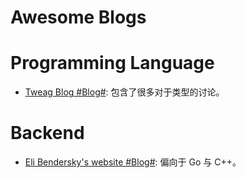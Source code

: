 # Awesome Blogs

# Programming Language

- [Tweag Blog #Blog#](https://www.tweag.io/blog): 包含了很多对于类型的讨论。

# Backend

- [Eli Bendersky's website #Blog#](https://eli.thegreenplace.net/pages/about): 偏向于 Go 与 C++。
